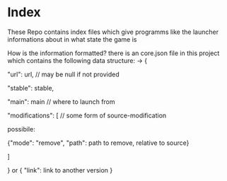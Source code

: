 # Index
These Repo contains index files which give programms like the launcher informations about in what state the game is

How is the information formatted?
there is an core.json file in this project which contains the following data structure:
<version name> -> {

"url": url,  // may be null if not provided 

"stable": stable,

"main": main  // where to launch from

"modifications": [  // some form of source-modification

possibile:

{"mode": "remove", "path": path to remove, relative to source}

]

} or {
"link": link to another version
}
